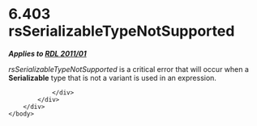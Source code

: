 <html dir="LTR" xmlns:mshelp="http://msdn.microsoft.com/mshelp" xmlns:ddue="http://ddue.schemas.microsoft.com/authoring/2003/5" xmlns:xlink="http://www.w3.org/1999/xlink" xmlns:tool="http://www.microsoft.com/tooltip">
    <head>
        <meta http-equiv="Content-Type" content="text/html; CHARSET=utf-8"></meta>
        <meta name="save" content="history"></meta>
        <title>6.403 rsSerializableTypeNotSupported</title>
        <xml>
            <mshelp:toctitle title="6.403 rsSerializableTypeNotSupported"></mshelp:toctitle>
            <mshelp:rltitle title="[MS-RDL]: rsSerializableTypeNotSupported"></mshelp:rltitle>
            <mshelp:keyword index="A" term="bb850d03-672b-4d53-b85a-070e27217763"></mshelp:keyword>
            <mshelp:attr name="DCSext.ContentType" value="open specification"></mshelp:attr>
            <mshelp:attr name="AssetID" value="bb850d03-672b-4d53-b85a-070e27217763"></mshelp:attr>
            <mshelp:attr name="TopicType" value="kbRef"></mshelp:attr>
            <mshelp:attr name="DCSext.Title" value="[MS-RDL]: rsSerializableTypeNotSupported" />
        </xml>
    </head>
    <body>
        <div id="header">
            <h1 class="heading">6.403 rsSerializableTypeNotSupported</h1>
        </div>
        <div id="mainSection">
            <div id="mainBody">
                <div id="allHistory" class="saveHistory"></div>
                <div id="sectionSection0" class="section" name="collapseableSection">
                    

<p><b><i>Applies to </i></b><a href="bf2bab1a-b608-4bcc-b718-1cc1baa9579c.htm"><b><i>RDL 2011/01</i></b></a></p>

<p><i>rsSerializableTypeNotSupported</i> is a critical error
that will occur when a <b>Serializable</b> type that is not a variant is used
in an expression. </p>


                </div>
            </div>
        </div>
    </body>
</html>